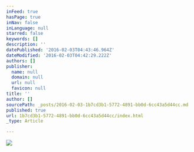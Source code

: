 ```yaml
---
inFeed: true
hasPage: true
inNav: false
inLanguage: null
starred: false
keywords: []
description: ''
datePublished: '2016-02-03T04:43:46.964Z'
dateModified: '2016-02-03T04:42:29.222Z'
authors: []
publisher:
  name: null
  domain: null
  url: null
  favicon: null
title: ''
author: []
sourcePath: _posts/2016-02-03-1b7cd3b1-5772-4891-bb0d-6cc43a5d44cc.md
published: true
url: 1b7cd3b1-5772-4891-bb0d-6cc43a5d44cc/index.html
_type: Article

---
```

![](https://the-grid-user-content.s3-us-west-2.amazonaws.com/158a4e59-93d4-41af-813e-dd5c17cfce23.jpg)
